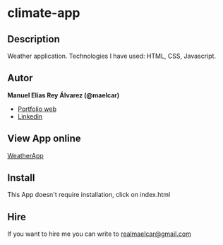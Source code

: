 # climate-app

## Description
Weather application. Technologies I have used: HTML, CSS, Javascript.


## Autor
**Manuel Elías Rey Álvarez (@maelcar)**

* [Portfolio web]()
* [Linkedin]()

## View App online
[WeatherApp](https://maelcar.github.io/climate-app/)



## Install
This App doesn't require installation, click on index.html


## Hire
If you want to hire me you can write to realmaelcar@gmail.com

